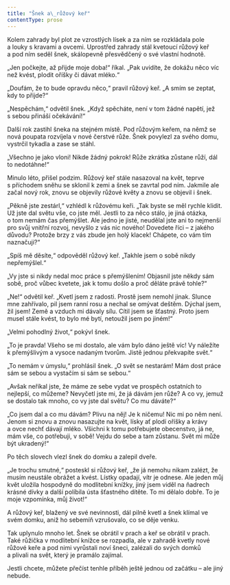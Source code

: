 ```yaml
---
title: "Šnek a\_růžový keř"
contentType: prose
---
```


  

Kolem zahrady byl plot ze vzrostlých lísek a za ním se rozkládala pole a louky s kravami a ovcemi. Uprostřed zahrady stál kvetoucí růžový keř a pod ním seděl šnek, skálopevně přesvědčený o své vlastní hodnotě.

„Jen počkejte, až přijde moje doba!“ říkal. „Pak uvidíte, že dokážu něco víc než kvést, plodit oříšky či dávat mléko.“

„Doufám, že to bude opravdu něco,“ pravil růžový keř. „A smím se zeptat, kdy to přijde?“

„Nespěchám,“ odvětil šnek. „Když spěcháte, není v tom žádné napětí, jež s sebou přináší očekávání!“

Další rok zastihl šneka na stejném místě. Pod růžovým keřem, na němž se nová poupata rozvíjela v nové čerstvé růže. Šnek povylezl za svého domu, vystrčil tykadla a zase se stáhl.

„Všechno je jako vloni! Nikde žádný pokrok! Růže zkrátka zůstane růží, dál to nedotáhne!“

Minulo léto, přišel podzim. Růžový keř stále nasazoval na květ, teprve s příchodem sněhu se sklonil k zemi a šnek se zavrtal pod ním. Jakmile ale začal nový rok, znovu se objevily růžové květy a znovu se objevil i šnek.

„Pěkně jste zestárl,“ vzhlédl k růžovému keři. „Tak byste se měl rychle klidit. Už jste dal světu vše, co jste měl. Jestli to za něco stálo, je jiná otázka, o tom nemám čas přemýšlet. Ale jedno je jisté, ne­udělal jste ani to nejmenší pro svůj vnitřní rozvoj, nevyšlo z vás nic nového! Dovedete říci – z jakého důvodu? Protože brzy z vás zbude jen holý klacek! Chápete, co vám tím naznačuji?“

„Spíš mě děsíte,“ odpověděl růžový keř. „Takhle jsem o sobě nikdy nepřemýšlel.“

„Vy jste si nikdy nedal moc práce s přemýšlením! Objasnil jste někdy sám sobě, proč vůbec kvetete, jak k tomu došlo a proč děláte právě tohle?“

„Ne!“ odvětil keř. „Kvetl jsem z radosti. Prostě jsem nemohl jinak. Slunce mne zahřívalo, pil jsem ranní rosu a nechal se omývat deštěm. Dýchal jsem, žil jsem! Země a vzduch mi dávaly sílu. Cítil jsem se šťastný. Proto jsem musel stále kvést, to bylo mé bytí, netoužil jsem po jiném!“

„Velmi pohodlný život,“ pokývl šnek.

„To je pravda! Všeho se mi dostalo, ale vám bylo dáno ještě víc! Vy náležíte k přemýšlivým a vysoce nadaným tvorům. Jistě jednou překvapíte svět.“

„To nemám v úmyslu,“ prohlásil šnek. „O svět se nestarám! Mám dost práce sám se sebou a vystačím si sám se sebou.“

„Avšak neříkal jste, že máme ze sebe vydat ve prospěch ostatních to nejlepší, co můžeme? Nevyčetl jste mi, že já dávám jen růže? A co vy, jemuž se dostalo tak mnoho, co vy jste dal světu? Co mu dáváte?“

„Co jsem dal a co mu dávám? Plivu na něj! Je k ničemu! Nic mi po něm není. Jenom si znovu a znovu nasazujte na květ, lísky ať plodí oříšky a krávy a ovce nechť dávají mléko. Všichni k tomu potřebujete obecenstvo, já ne, mám vše, co potřebuji, v sobě! Vejdu do sebe a tam zůstanu. Svět mi může být ukradený!“

Po těch slovech vlezl šnek do domku a zalepil dveře.

„Je trochu smutné,“ posteskl si růžový keř, „že já nemohu nikam zalézt, že musím neustále obrážet a kvést. Lístky opadají, vítr je odnese. Ale jeden můj květ uložila hospodyně do modlitební knížky, jiný jsem viděl na ňadrech krásné dívky a další políbila ústa šťastného dítěte. To mi dělalo dobře. To je moje vzpomínka, můj život!“

A růžový keř, blažený ve své nevinnosti, dál pilně kvetl a šnek klímal ve svém domku, aniž ho sebemíň vzrušovalo, co se děje venku.

Tak uplynulo mnoho let. Šnek se obrátil v prach a keř se obrátil v prach. Také růžička v modlitební knížce se rozpadla, ale v zahradě kvetly nové růžové keře a pod nimi vyrůstali noví šneci, zalézali do svých domků a plivali na svět, který je pramálo zajímal.

Jestli chcete, můžete přečíst tenhle příběh ještě jednou od začátku – ale jiný nebude.

